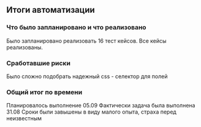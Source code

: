 ## Итоги автоматизации
###  Что было запланировано и что реализовано
Было запланировано реализовать 16 тест кейсов. Все кейсы реализованы.

### Cработавшие риски
Было сложно подобрать надежный css - селектор для полей

### Общий итог по времени
Планировалось выполнение 05.09
Фактически задача была выполнена 31.08
Сроки были завышены в виду малого опыта, страха перед неизвестным